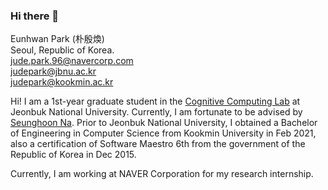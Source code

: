 ### Hi there 👋

Eunhwan Park (朴殷煥) <br >
Seoul, Republic of Korea. <br >
jude.park.96@navercorp.com <br >
judepark@jbnu.ac.kr <br >
judepark@kookmin.ac.kr 

Hi! I am a 1st-year graduate student in the [Cognitive Computing Lab](http://nlp.jbnu.ac.kr/) at Jeonbuk National University. Currently, I am fortunate to be advised by [Seunghoon Na](http://nlp.jbnu.ac.kr/~nash/faculty.html). Prior to Jeonbuk National University, I obtained a Bachelor of Engineering in Computer Science from Kookmin University in Feb 2021, also a certification of Software Maestro 6th from the government of the Republic of Korea in Dec 2015.

Currently, I am working at NAVER Corporation for my research internship.
